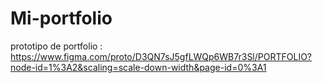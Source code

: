 # Mi-portfolio

prototipo de portfolio : 
https://www.figma.com/proto/D3QN7sJ5gfLWQp6WB7r3Sl/PORTFOLIO?node-id=1%3A2&scaling=scale-down-width&page-id=0%3A1
